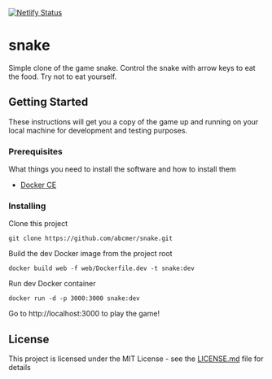 [![Netlify Status](https://api.netlify.com/api/v1/badges/f0d7b50c-455d-499a-82f8-2fa9b6c2e67b/deploy-status)](https://app.netlify.com/sites/elegant-clarke-893052/deploys)

# snake

Simple clone of the game snake. Control the snake with arrow keys to eat the food. Try not to eat yourself.

## Getting Started

These instructions will get you a copy of the game up and running on your local machine for development and testing purposes.

### Prerequisites

What things you need to install the software and how to install them

- [Docker CE](https://docs.docker.com/install/)

### Installing

Clone this project

```
git clone https://github.com/abcmer/snake.git
```

Build the dev Docker image from the project root

```
docker build web -f web/Dockerfile.dev -t snake:dev
```

Run dev Docker container
```
docker run -d -p 3000:3000 snake:dev
```
Go to http://localhost:3000 to play the game!

## License

This project is licensed under the MIT License - see the [LICENSE.md](LICENSE.md) file for details

